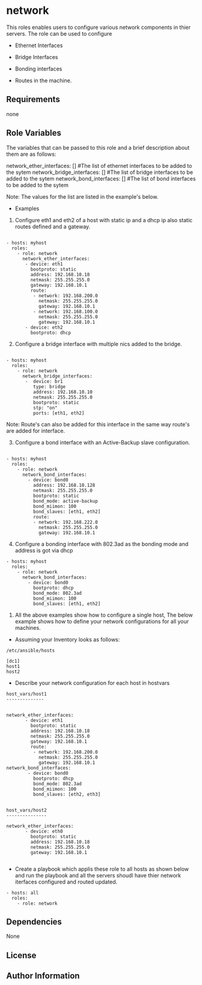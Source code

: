network
========

This roles enables users to configure various network components  in thier servers. The role can be used to configure

-  Ethernet Interfaces

-  Bridge Interfaces

-  Bonding interfaces

- Routes in the machine.


Requirements
------------

none

Role Variables
--------------

The variables that can be passed to this role and a brief description about them are as follows:

network_ether_interfaces: []                   #The list of ethernet interfaces to be added to the sytem
network_bridge_interfaces: []                  #The list of bridge interfaces to be added to the sytem
network_bond_interfaces: []                    #The list of bond interfaces to be added to the sytem

Note: The values for the list are listed in the example's below.

- Examples

1) Configure eth1 and eth2 of a host with static ip and a dhcp ip also static routes defined and a gateway.

```

- hosts: myhost
  roles:
    - role: network
      network_ether_interfaces:
       - device: eth1
         bootproto: static
         address: 192.168.10.18
         netmask: 255.255.255.0
         gateway: 192.168.10.1
         route:
          - network: 192.168.200.0
            netmask: 255.255.255.0
            gateway: 192.168.10.1
          - network: 192.168.100.0
            netmask: 255.255.255.0
            gateway: 192.168.10.1
       - device: eth2
         bootproto: dhcp

```

2) Configure a bridge interface with multiple nics added to the bridge.

```

- hosts: myhost
  roles:
    - role: network
      network_bridge_interfaces:
       -  device: br1
          type: bridge
          address: 192.168.10.10
          netmask: 255.255.255.0
          bootproto: static
          stp: "on"
          ports: [eth1, eth2]

```

Note: Route's can also be added for this interface in the same way route's are added for interface.


3) Configure a bond interface with an Active-Backup slave configuration.

```

- hosts: myhost
  roles:
    - role: network
      network_bond_interfaces:
        - device: bond0
          address: 192.168.10.128
          netmask: 255.255.255.0
          bootproto: static
          bond_mode: active-backup
          bond_miimon: 100
          bond_slaves: [eth1, eth2]
          route:
          - network: 192.168.222.0
            netmask: 255.255.255.0
            gateway: 192.168.10.1

```


4) Configure a bonding interface with 802.3ad as the bonding mode and address is got via dhcp

```
- hosts: myhost
  roles:
    - role: network
      network_bond_interfaces:
        - device: bond0
          bootproto: dhcp
          bond_mode: 802.3ad
          bond_miimon: 100
          bond_slaves: [eth1, eth2]

```

1) All the above examples show how to configure a single host, The below example shows how to define your network configurations
for all your machines.

- Assuming your Inventory looks as follows:

```
/etc/ansible/hosts

[dc1]
host1
host2

```

- Describe your network configuration for each host in hostvars

```
host_vars/host1
--------------


network_ether_interfaces:
       - device: eth1
         bootproto: static
         address: 192.168.10.18
         netmask: 255.255.255.0
         gateway: 192.168.10.1
         route:
          - network: 192.168.200.0
            netmask: 255.255.255.0
            gateway: 192.168.10.1
network_bond_interfaces:
        - device: bond0
          bootproto: dhcp
          bond_mode: 802.3ad
          bond_miimon: 100
          bond_slaves: [eth2, eth3]


host_vars/host2
---------------

network_ether_interfaces:
       - device: eth0
         bootproto: static
         address: 192.168.10.18
         netmask: 255.255.255.0
         gateway: 192.168.10.1


```

- Create a playbook which applis these role to all hosts as shown below and run the playbook and all the servers shoudl have thier
network iterfaces configured and routed updated.

```
- hosts: all
  roles:
    - role: network

```

Dependencies
------------

None

License
-------


Author Information
------------------


